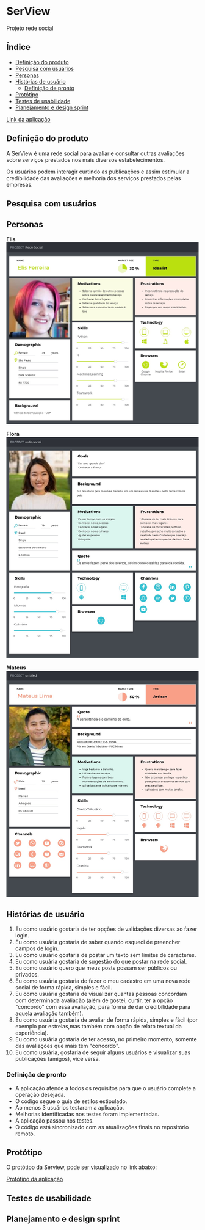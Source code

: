 # SerView
Projeto rede social <Laboratoria>

## Índice

* [Definição do produto](#definição-do-produto)
* [Pesquisa com usuários](#Pesquisa-com-usuários)
* [Personas](#personas)
* [Histórias de usuário](#Histórias-de-usuário)
  * [Definição de pronto](#Definição-de-pronto)
* [Protótipo](#protótipo)
* [Testes de usabilidade](#testes-de-usabilidade)
* [Planejamento e design sprint](#Planejamento-e-design-sprint)

[Link da aplicação](https://hlays.github.io/redesocial/)

## Definição do produto
A SerView é uma rede social para avaliar e consultar outras avaliações sobre serviços prestados nos mais diversos estabelecimentos. 

Os usuários podem interagir curtindo as publicações e assim estimular a credibilidade das avaliações e melhoria dos serviços prestados pelas empresas.


## Pesquisa com usuários

## Personas

**Elis**
![Persona 1](src/img/persona-elis.jpeg)

**Flora**
![Persona 2](src/img/persona-flora.jpeg)

**Mateus**
![Persona 3](src/img/persona-mateus.jpeg)

## Histórias de usuário

1. Eu como usuário gostaria de ter opções de validações diversas ao fazer login.
2. Eu como usuária gostaria de saber quando esqueci de preencher campos de login.
3. Eu como usuário gostaria de postar um texto sem limites de caracteres.
4. Eu como usuária gostaria de sugestão do que postar na rede social.
5. Eu como usuário quero que meus posts possam ser públicos ou privados.
6. Eu como usuária gostaria de fazer o meu cadastro em uma nova rede social de forma rápida, simples e fácil.
7. Eu como usuária gostaria de visualizar quantas pessoas concordam com determinada avaliação (além de gostei, curtir, ter a opção "concordo" com essa avaliação, para forma de dar credibilidade para aquela avaliação também).
8. Eu como usuária gostaria de avaliar de forma rápida, simples e fácil (por exemplo por estrelas,mas também com opção de relato textual da experiência).
9. Eu como usuária gostaria de ter acesso, no primeiro momento, somente das avaliações que mais têm "concordo".
10. Eu como usuária, gostaria de seguir alguns usuários e visualizar suas publicações (amigos), vice versa.

### Definição de pronto

* A aplicação atende a todos os requisitos para que o usuário complete a operação desejada.
* O código segue o guia de estilos estipulado.
* Ao menos 3 usuários testaram a aplicação.
* Melhorias identificadas nos testes foram implementadas.
* A aplicação passou nos testes.
* O código está sincronizado com as atualizações finais no repositório remoto.


## Protótipo

O protótipo da Serview, pode ser visualizado no link abaixo:

[Protótipo da aplicação](https://marvelapp.com/4h44fca)

## Testes de usabilidade

## Planejamento e design sprint